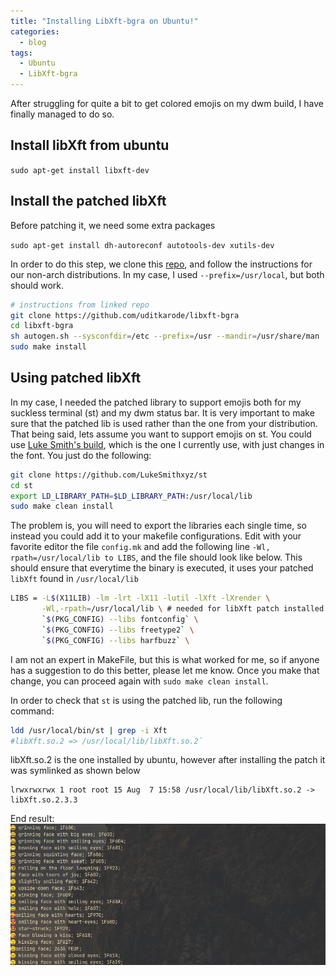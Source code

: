 ```yaml
---
title: "Installing LibXft-bgra on Ubuntu!"
categories:
  - blog
tags:
  - Ubuntu
  - LibXft-bgra
---
```


After struggling for quite a bit to get colored emojis on my dwm build, I have finally managed to do so.

## Install libXft from ubuntu
`sudo apt-get install libxft-dev`
## Install the patched libXft 


Before patching it, we need some extra packages

`sudo apt-get install dh-autoreconf autotools-dev xutils-dev`

In order to do this step, we clone this [repo](https://github.com/uditkarode/libxft-bgra), and follow the instructions for our non-arch distributions. In my case, I used `--prefix=/usr/local`, but both should work.
```bash
# instructions from linked repo
git clone https://github.com/uditkarode/libxft-bgra
cd libxft-bgra
sh autogen.sh --sysconfdir=/etc --prefix=/usr --mandir=/usr/share/man
sudo make install
```
## Using patched libXft
In my case, I needed the patched library to support emojis both for my suckless terminal (st) and my dwm status bar. It is very important to make sure that the patched lib is used rather than the one from your distribution. That being said, lets assume you want to support emojis on st. You could use [Luke Smith's build](https://github.com/LukeSmithxyz/st), which is the one I currently use, with just changes in the font. You just do the following:

```bash
git clone https://github.com/LukeSmithxyz/st
cd st
export LD_LIBRARY_PATH=$LD_LIBRARY_PATH:/usr/local/lib
sudo make clean install

```
The problem is, you will need to export the libraries each single time, so instead you could add it to your makefile configurations. Edit with your favorite editor the file `config.mk` and add the following line `-Wl, rpath=/usr/local/lib to LIBS`, and the file should look like below. This should ensure that everytime the binary is executed, it uses your patched `libXft` found in `/usr/local/lib`
      
```bash
LIBS = -L$(X11LIB) -lm -lrt -lX11 -lutil -lXft -lXrender \
       -Wl,-rpath=/usr/local/lib \ # needed for libXft patch installed in usr/local/lib
       `$(PKG_CONFIG) --libs fontconfig` \
       `$(PKG_CONFIG) --libs freetype2` \
       `$(PKG_CONFIG) --libs harfbuzz` \


```
I am not an expert in MakeFile, but this is what worked for me, so if anyone has a suggestion to do this better, please let me know. Once you make that change, you can proceed again with `sudo make clean install`. 

In order to check that `st` is using the patched lib, run the following command:

```bash
ldd /usr/local/bin/st | grep -i Xft 
#libXft.so.2 => /usr/local/lib/libXft.so.2`
```
libXft.so.2 is the one installed by ubuntu, however after installing the patch it was symlinked as shown below

```shell
lrwxrwxrwx 1 root root 15 Aug  7 15:58 /usr/local/lib/libXft.so.2 -> libXft.so.2.3.3
```
End result:
![](/assets/images/emojis.png)

